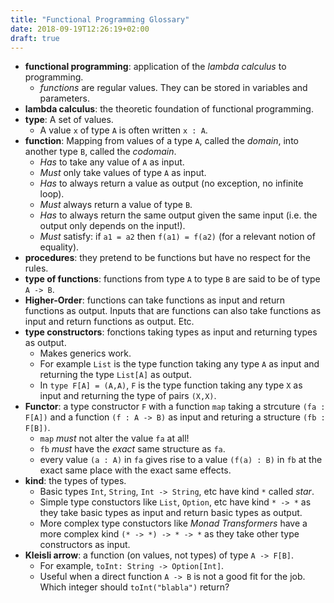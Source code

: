 ```yaml
---
title: "Functional Programming Glossary"
date: 2018-09-19T12:26:19+02:00
draft: true
---
```


- **functional programming**: application of the *lambda calculus* to programming.
  - *functions* are regular values. They can be stored in variables and parameters.
- **lambda calculus**: the theoretic foundation of functional programming.
- **type**: A set of values.
  - A value `x` of type `A` is often written `x : A`.
- **function**: Mapping from values of a type `A`, called the *domain*, into another type `B`, called the *codomain*.
  - *Has* to take any value of `A` as input.
  - *Must* only take values of type `A` as input.
  - *Has* to always return a value as output (no exception, no infinite loop).
  - *Must* always return a value of type `B`.
  - *Has* to always return the same output given the same input (i.e. the output only depends on the input!).
  - *Must* satisfy: if `a1 = a2` then `f(a1) = f(a2)` (for a relevant notion of equality).
- **procedures**: they pretend to be functions but have no respect for the rules.
- **type of functions**: functions from type `A` to type `B` are said to be of type `A -> B`.
- **Higher-Order**: functions can take functions as input and return functions as output. Inputs that are functions can also take functions as input and return functions as output. Etc.
- **type constructors**: fonctions taking types as input and returning types as output.
  - Makes generics work.
  - For example `List` is the type function taking any type `A` as input and returning the type `List[A]` as output.
  - In `type F[A] = (A,A)`, `F` is the type function taking any type `X` as input and returning the type of pairs `(X,X)`.
- **Functor**: a type constructor `F` with a function `map` taking a strcuture `(fa : F[A])` and a function `(f : A -> B)` as input and returing a structure `(fb : F[B])`.
  - `map` *must* not alter the value `fa` at all!
  - `fb` *must* have the *exact* same structure as `fa`.
  - every value `(a : A)` in `fa` gives rise to a value `(f(a) : B)` in `fb` at the exact same place with the exact same effects.
- **kind**: the types of types.
  - Basic types `Int`, `String`, `Int -> String`, etc have kind `*` called *star*.
  - Simple type constuctors like `List`, `Option`, etc have kind `* -> *` as they take basic types as input and return basic types as output.
  - More complex type constuctors like *Monad Transformers* have a more complex kind `(* -> *) -> * -> *` as they take other type constructors as input.
- **Kleisli arrow**: a function (on values, not types) of type `A -> F[B]`.
  - For example, `toInt: String -> Option[Int]`.
  - Useful when a direct function `A -> B` is not a good fit for the job. Which integer should `toInt("blabla")` return?